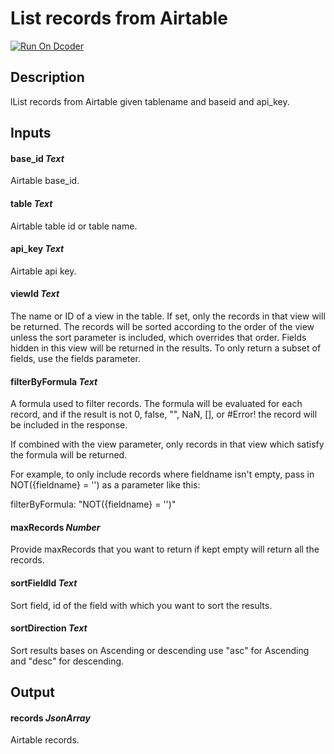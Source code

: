 # List records from Airtable
[![Run On Dcoder](https://static-content.dcoder.tech/dcoder-assets/run-on-dcoder.svg)](https://code.dcoder.tech/feed/project/609c04e457ab642f9e066ce0)

## Description
lList records from Airtable given tablename and baseid and api_key.

## Inputs
#### **base_id**  *Text*
Airtable base_id.
#### **table**  *Text*
Airtable table id or table name.
#### **api_key**  *Text*
Airtable api key.
#### **viewId**  *Text*
The name or ID of a view in the table. If set, only the records in that view will be returned. The records will be sorted according to the order of the view unless the sort parameter is included, which overrides that order. Fields hidden in this view will be returned in the results. To only return a subset of fields, use the fields parameter.
#### **filterByFormula**  *Text*
A formula used to filter records. The formula will be evaluated for each record, and if the result is not 0, false, "", NaN, [], or #Error! the record will be included in the response.

If combined with the view parameter, only records in that view which satisfy the formula will be returned.

For example, to only include records where fieldname isn't empty, pass in NOT({fieldname} = '') as a parameter like this:

 filterByFormula: "NOT({fieldname} = '')"
#### **maxRecords**  *Number*
Provide maxRecords that you want to return if kept empty will return all the records.
#### **sortFieldId**  *Text*
Sort field, id of the field with which you want to sort the results.
#### **sortDirection**  *Text*
Sort results bases on Ascending or descending use "asc" for Ascending and "desc" for descending.

## Output
#### **records**  *JsonArray*
Airtable records.

